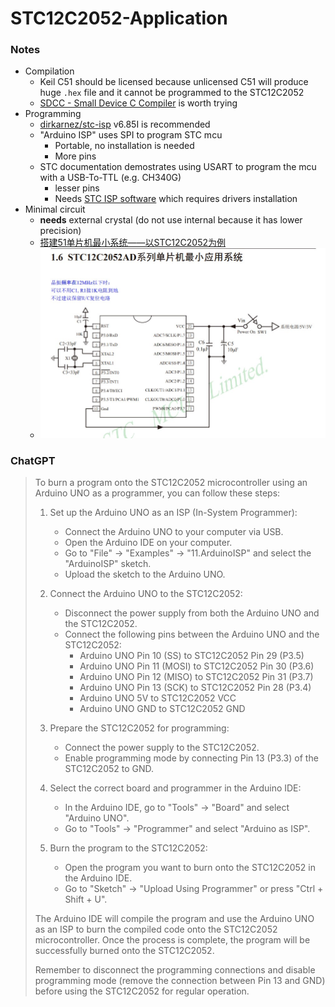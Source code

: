 STC12C2052-Application
======================
### Notes
- Compilation
  - Keil C51 should be licensed because unlicensed C51 will produce huge `.hex` file and it cannot be programmed to the STC12C2052
  - [SDCC - Small Device C Compiler](https://sdcc.sourceforge.net/) is worth trying
- Programming
  - [dirkarnez/stc-isp](https://github.com/dirkarnez/stc-isp) v6.85I is recommended
  - "Arduino ISP" uses SPI to program STC mcu
    - Portable, no installation is needed
    - More pins
  - STC documentation demostrates using USART to program the mcu with a USB-To-TTL (e.g. CH340G)
    - lesser pins
    - Needs [STC ISP software](https://github.com/dirkarnez/stc-isp) which requires drivers installation
- Minimal circuit
  - **needs** external crystal (do not use internal because it has lower precision)
  - [搭建51单片机最小系统——以STC12C2052为例](https://zhou-yuxin.github.io/articles/2015/%E6%90%AD%E5%BB%BA51%E5%8D%95%E7%89%87%E6%9C%BA%E6%9C%80%E5%B0%8F%E7%B3%BB%E7%BB%9F%E2%80%94%E2%80%94%E4%BB%A5STC12C2052%E4%B8%BA%E4%BE%8B/index.html)
  - ![](minimal.jpg)

### ChatGPT
> To burn a program onto the STC12C2052 microcontroller using an Arduino
> UNO as a programmer, you can follow these steps:
> 
> 1. Set up the Arduino UNO as an ISP (In-System Programmer):
>    - Connect the Arduino UNO to your computer via USB.
>    - Open the Arduino IDE on your computer.
>    - Go to "File" -> "Examples" -> "11.ArduinoISP" and select the "ArduinoISP" sketch.
>    - Upload the sketch to the Arduino UNO.
> 
> 2. Connect the Arduino UNO to the STC12C2052:
>    - Disconnect the power supply from both the Arduino UNO and the STC12C2052.
>    - Connect the following pins between the Arduino UNO and the STC12C2052:
>      - Arduino UNO Pin 10 (SS) to STC12C2052 Pin 29 (P3.5)
>      - Arduino UNO Pin 11 (MOSI) to STC12C2052 Pin 30 (P3.6)
>      - Arduino UNO Pin 12 (MISO) to STC12C2052 Pin 31 (P3.7)
>      - Arduino UNO Pin 13 (SCK) to STC12C2052 Pin 28 (P3.4)
>      - Arduino UNO 5V to STC12C2052 VCC
>      - Arduino UNO GND to STC12C2052 GND
> 
> 3. Prepare the STC12C2052 for programming:
>    - Connect the power supply to the STC12C2052.
>    - Enable programming mode by connecting Pin 13 (P3.3) of the STC12C2052 to GND.
> 
> 4. Select the correct board and programmer in the Arduino IDE:
>    - In the Arduino IDE, go to "Tools" -> "Board" and select "Arduino UNO".
>    - Go to "Tools" -> "Programmer" and select "Arduino as ISP".
> 
> 5. Burn the program to the STC12C2052:
>    - Open the program you want to burn onto the STC12C2052 in the Arduino IDE.
>    - Go to "Sketch" -> "Upload Using Programmer" or press "Ctrl + Shift + U".
> 
> The Arduino IDE will compile the program and use the Arduino UNO as an
> ISP to burn the compiled code onto the STC12C2052 microcontroller.
> Once the process is complete, the program will be successfully burned
> onto the STC12C2052.
> 
> Remember to disconnect the programming connections and disable
> programming mode (remove the connection between Pin 13 and GND) before
> using the STC12C2052 for regular operation.

